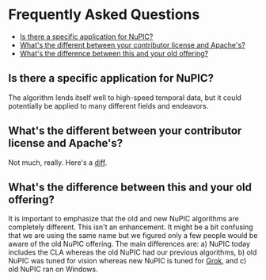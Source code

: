 Frequently Asked Questions
===========================

<section>
    <ul>
      <li><a href="#is_there_a_specific_application_for_nupic">Is there a specific application for NuPIC?</a></li>
      <li><a href="#whats_the_difference_between_your_contributor_license_and_apaches">What's the different between your contributor license and Apache's?</a></li>
      <li><a href="#whats_the_different_between_this_and_your_old_offering">What's the difference between this and your old offering?</a></li>
    </ul>
</section>


Is there a specific application for NuPIC?
--------------------
The algorithm lends itself well to high-speed temporal data, but it could potentially be applied to many different fields and endeavors.


What's the different between your contributor license and Apache's?
--------------------
Not much, really. Here's a [diff](http://www.diffchecker.com/tas54ez4).


What's the difference between this and your old offering?
--------------------
It is important to emphasize that the old and new NuPIC algorithms are completely different.  This isn't an enhancement.  It might be a bit confusing that we are using the same name but we figured only a few people would be aware of the old NuPIC offering. The main differences are: a) NuPIC today includes the CLA whereas the old NuPIC had our previous algorithms, b) old NuPIC was tuned for vision whereas new NuPIC is tuned for [Grok](http://groksolutions.com/product.html), and c) old NuPIC ran on Windows.
